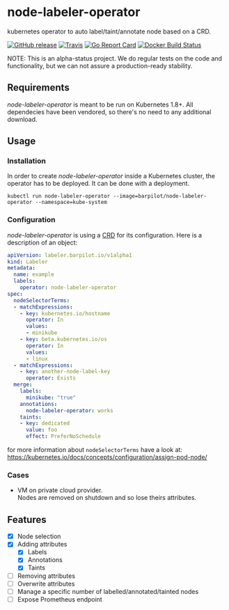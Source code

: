# node-labeler-operator
kubernetes operator to auto label/taint/annotate node based on a CRD.

[![GitHub release](https://img.shields.io/github/release/barpilot/node-labeler-operator.svg)](https://github.com/barpilot/node-labeler-operator/releases)
[![Travis](https://img.shields.io/travis/barpilot/node-labeler-operator.svg)](https://travis-ci.org/barpilot/node-labeler-operator)
[![Go Report Card](https://goreportcard.com/badge/github.com/barpilot/node-labeler-operator)](https://goreportcard.com/report/github.com/barpilot/node-labeler-operator)
[![Docker Build Status](https://img.shields.io/docker/build/barpilot/node-labeler-operator.svg)](https://hub.docker.com/r/barpilot/node-labeler-operator/)

NOTE: This is an alpha-status project. We do regular tests on the code and functionality, but we can not assure a production-ready stability.

## Requirements

_node-labeler-operator_ is meant to be run on Kubernetes 1.8+. All dependecies have been vendored, so there's no need to any additional download.

## Usage

### Installation

In order to create _node-labeler-operator_ inside a Kubernetes cluster, the operator has to be deployed. It can be done with a deployment.
```
kubectl run node-labeler-operator --image=barpilot/node-labeler-operator --namespace=kube-system
```

### Configuration

_node-labeler-operator_ is using a [CRD](https://kubernetes.io/docs/concepts/api-extension/custom-resources/) for its configuration.
Here is a description of an object:
```yaml
apiVersion: labeler.barpilot.io/v1alpha1
kind: Labeler
metadata:
  name: example
  labels:
    operator: node-labeler-operator
spec:
  nodeSelectorTerms:
  - matchExpressions:
    - key: kubernetes.io/hostname
      operator: In
      values:
      - minikube
    - key: beta.kubernetes.io/os
      operator: In
      values:
      - linux
  - matchExpressions:
    - key: another-node-label-key
      operator: Exists
  merge:
    labels:
      minikube: "true"
    annotations:
      node-labeler-operator: works
    taints:
    - key: dedicated
      value: foo
      effect: PreferNoSchedule
```
for more information about `nodeSelectorTerms` have a look at: https://kubernetes.io/docs/concepts/configuration/assign-pod-node/

### Cases

- VM on private cloud provider.  
Nodes are removed on shutdown and so lose theirs attributes.

## Features
- [x] Node selection
- [x] Adding attributes
  - [x] Labels
  - [x] Annotations
  - [x] Taints
- [ ] Removing attributes
- [ ] Overwrite attributes
- [ ] Manage a specific number of labelled/annotated/tainted nodes
- [ ] Expose Prometheus endpoint
